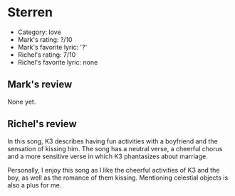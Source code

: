 # Sterren

 * Category: love
 * Mark's rating: ?/10
 * Mark's  favorite lyric: '?'
 * Richel's rating: 7/10
 * Richel's favorite lyric: none

## Mark's review

None yet.

## Richel's review

In this song, K3 describes having fun activities with a boyfriend and
the sensation of kissing him. The song has a neutral verse, a cheerful
chorus and a more sensitive verse in which K3 phantasizes about
marriage.

Personally, I enjoy this song as I like the cheerful activities of K3
and the boy, as well as the romance of them kissing. Mentioning
celestial objects is also a plus for me.